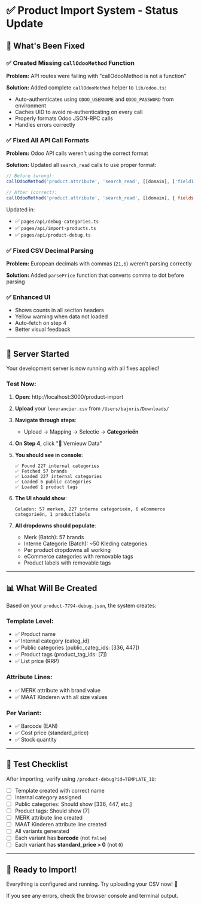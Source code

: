 # ✅ Product Import System - Status Update

## 🎉 What's Been Fixed

### ✅ Created Missing `callOdooMethod` Function
**Problem:** API routes were failing with "callOdooMethod is not a function"

**Solution:** Added complete `callOdooMethod` helper to `lib/odoo.ts`:
- Auto-authenticates using `ODOO_USERNAME` and `ODOO_PASSWORD` from environment
- Caches UID to avoid re-authenticating on every call
- Properly formats Odoo JSON-RPC calls
- Handles errors correctly

### ✅ Fixed All API Call Formats
**Problem:** Odoo API calls weren't using the correct format

**Solution:** Updated all `search_read` calls to use proper format:
```javascript
// Before (wrong):
callOdooMethod('product.attribute', 'search_read', [[domain], ['field1', 'field2']])

// After (correct):
callOdooMethod('product.attribute', 'search_read', [[domain], { fields: ['field1', 'field2'] }])
```

Updated in:
- ✅ `pages/api/debug-categories.ts`
- ✅ `pages/api/import-products.ts`
- ✅ `pages/api/product-debug.ts`

### ✅ Fixed CSV Decimal Parsing
**Problem:** European decimals with commas (`21,6`) weren't parsing correctly

**Solution:** Added `parsePrice` function that converts comma to dot before parsing

### ✅ Enhanced UI
- Shows counts in all section headers
- Yellow warning when data not loaded
- Auto-fetch on step 4
- Better visual feedback

---

## 🚀 Server Started

Your development server is now running with all fixes applied!

### **Test Now:**

1. **Open**: http://localhost:3000/product-import

2. **Upload** your `leverancier.csv` from `/Users/bajoris/Downloads/`

3. **Navigate through steps**:
   - Upload → Mapping → Selectie → **Categorieën**

4. **On Step 4**, click "🔄 Vernieuw Data"

5. **You should see in console**:
   ```
   ✅ Found 227 internal categories
   ✅ Fetched 57 brands
   ✅ Loaded 227 internal categories
   ✅ Loaded 6 public categories
   ✅ Loaded 1 product tags
   ```

6. **The UI should show**:
   ```
   Geladen: 57 merken, 227 interne categorieën, 6 eCommerce categorieën, 1 productlabels
   ```

7. **All dropdowns should populate**:
   - Merk (Batch): 57 brands
   - Interne Categorie (Batch): ~50 Kleding categories
   - Per product dropdowns all working
   - eCommerce categories with removable tags
   - Product labels with removable tags

---

## 📊 What Will Be Created

Based on your `product-7794-debug.json`, the system creates:

### Template Level:
- ✅ Product name
- ✅ Internal category (categ_id)
- ✅ Public categories (public_categ_ids: [336, 447])
- ✅ Product tags (product_tag_ids: [7])
- ✅ List price (RRP)

### Attribute Lines:
- ✅ MERK attribute with brand value
- ✅ MAAT Kinderen with all size values

### Per Variant:
- ✅ Barcode (EAN)
- ✅ Cost price (standard_price)
- ✅ Stock quantity

---

## 🧪 Test Checklist

After importing, verify using `/product-debug?id=TEMPLATE_ID`:

- [ ] Template created with correct name
- [ ] Internal category assigned
- [ ] Public categories: Should show [336, 447, etc.]
- [ ] Product tags: Should show [7]
- [ ] MERK attribute line created
- [ ] MAAT Kinderen attribute line created
- [ ] All variants generated
- [ ] Each variant has **barcode** (not `false`)
- [ ] Each variant has **standard_price > 0** (not `0`)

---

## 🎯 Ready to Import!

Everything is configured and running. Try uploading your CSV now! 🚀

If you see any errors, check the browser console and terminal output.

